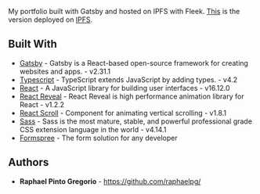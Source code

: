 My portfolio built with Gatsby and hosted on IPFS with Fleek.
[This](https://divine-dawn-0363.on.fleek.co/) is the version deployed on [IPFS](https://ipfs.io/).

## Built With

* [Gatsby](https://www.gatsbyjs.com/) - Gatsby is a React-based open-source framework for creating websites and apps. - v2.31.1  
* [Typescript](https://www.typescriptlang.org/docs/handbook/intro.html) - TypeScript extends JavaScript by adding types. - v4.2  
* [React](https://reactjs.org/) - A JavaScript library for building user interfaces - v16.12.0  
* [React Reveal](https://www.react-reveal.com/) - React Reveal is high performance animation library for React - v1.2.2  
* [React Scroll](https://github.com/fisshy/react-scroll) - Component for animating vertical scrolling - v1.8.1  
* [Sass](https://sass-lang.com/) - Sass is the most mature, stable, and powerful professional grade CSS extension language in the world - v4.14.1  
* [Formspree](https://formspree.io/) - The form solution for any developer   


## Authors

* **Raphael Pinto Gregorio** - https://github.com/raphaelpg/